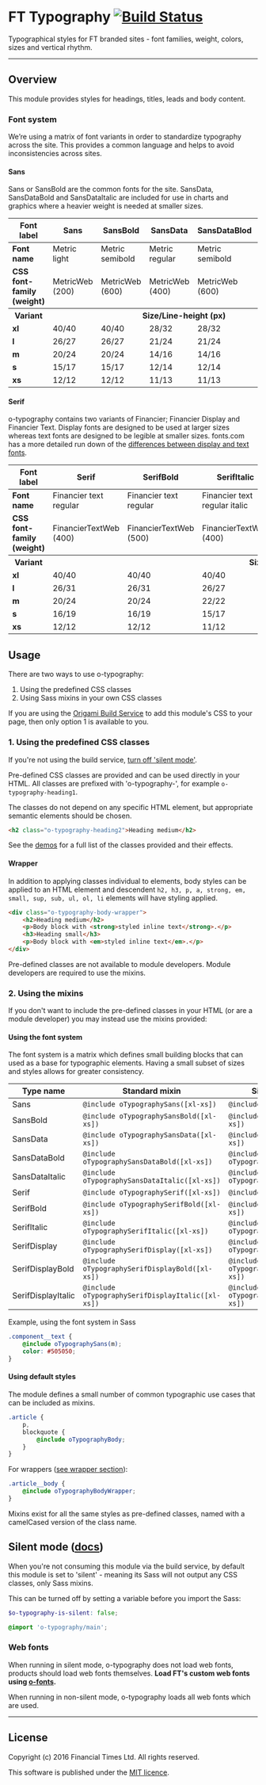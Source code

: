 # FT Typography [![Build Status](https://travis-ci.org/Financial-Times/o-typography.png?branch=master)](https://travis-ci.org/Financial-Times/o-typography)

Typographical styles for FT branded sites - font families, weight, colors, sizes and vertical rhythm.

----

## Overview

This module provides styles for headings, titles, leads and body content.

### Font system

We’re using a matrix of font variants in order to standardize typography across the site. This provides a common language and helps to avoid inconsistencies across sites.

#### Sans

Sans or SansBold are the common fonts for the site. SansData, SansDataBold and SansDataItalic are included for use in charts and graphics where a heavier weight is needed at smaller sizes.

<table><thead>
<tr>
<th>Font label</th>
<th>Sans</th>
<th>SansBold</th>
<th>SansData</th>
<th>SansDataBlod</th>
<th>SansDataItalic</th>
</tr>
</thead><tbody>
<tr>
<td><strong>Font name</strong></td>
<td>Metric light</td>
<td>Metric semibold</td>
<td>Metric regular</td>
<td>Metric semibold</td>
<td>Metric regular italic</td>
</tr>
<tr>
<td><strong>CSS font-family (weight)</strong></td>
<td>MetricWeb (200)</td>
<td>MetricWeb (600)</td>
<td>MetricWeb (400)</td>
<td>MetricWeb (600)</td>
<td>MetricWeb (400)</td>
</tr>
<tr>
<th><strong>Variant</strong></th>
<th colspan='5'>Size/Line-height (px)</th>
</tr>
<tr>
<td><strong>xl</strong></td>
<td>40/40</td>
<td>40/40</td>
<td>28/32</td>
<td>28/32</td>
<td>28/32</td>
</tr>
<tr>
<td><strong>l</strong></td>
<td>26/27</td>
<td>26/27</td>
<td>21/24</td>
<td>21/24</td>
<td>21/24</td>
</tr>
<tr>
<td><strong>m</strong></td>
<td>20/24</td>
<td>20/24</td>
<td>14/16</td>
<td>14/16</td>
<td>14/16</td>
</tr>
<tr>
<td><strong>s</strong></td>
<td>15/17</td>
<td>15/17</td>
<td>12/14</td>
<td>12/14</td>
<td>12/14</td>
</tr>
<tr>
<td><strong>xs</strong></td>
<td>12/12</td>
<td>12/12</td>
<td>11/13</td>
<td>11/13</td>
<td>11/13</td>
</tr>
</tbody></table>


#### Serif
o-typography contains two variants of Financier; Financier Display and Financier Text. Display fonts are designed to be used at larger sizes whereas text fonts are designed to be legible at smaller sizes. fonts.com has a more detailed run down of the [differences between display and text fonts](http://www.fonts.com/content/learning/fontology/level-1/type-anatomy/text-v-display).

<table><thead>
<tr>
<th>Font label</th>
<th>Serif</th>
<th>SerifBold</th>
<th>SerifItalic</th>
<th>SerifDisplay</th>
<th>SerifDisplayBold</th>
<th>SerifDisplayItalic</th>
</tr>
</thead><tbody>
<tr>
<td><strong>Font name</strong></td>
<td>Financier text regular</td>
<td>Financier text regular</td>
<td>Financier text regular italic</td>
<td>Financier display</td>
<td>Financier display semibold</td>
<td>Financier display italic</td>
</tr>
<tr>
<td><strong>CSS font-family (weight)</strong></td>
<td>FinancierTextWeb (400)</td>
<td>FinancierTextWeb (500)</td>
<td>FinancierTextWeb (400)</td>
<td>FinancierDisplayWeb (400)</td>
<td>FinancierDisplayWeb (600)</td>
<td>FinancierDisplayWeb (200)</td>
</tr>
<tr>
<th><strong>Variant</strong></th>
<th colspan='6'>Size/Line-height (px)</th>
</tr>
<tr>
<td><strong>xl</strong></td>
<td>40/40</td>
<td>40/40</td>
<td>40/40</td>
<td>40/40</td>
<td>40/40</td>
<td>40/40</td>
</tr>
<tr>
<td><strong>l</strong></td>
<td>26/31</td>
<td>26/31</td>
<td>26/27</td>
<td>26/31</td>
<td>26/31</td>
<td>26/27</td>
</tr>
<tr>
<td><strong>m</strong></td>
<td>20/24</td>
<td>20/24</td>
<td>22/22</td>
<td>20/24</td>
<td>20/24</td>
<td>22/22</td>
</tr>
<tr>
<td><strong>s</strong></td>
<td>16/19</td>
<td>16/19</td>
<td>15/17</td>
<td>16/19</td>
<td>16/19</td>
<td>15/17</td>
</tr>
<tr>
<td><strong>xs</strong></td>
<td>12/12</td>
<td>12/12</td>
<td>11/12</td>
<td>11/12</td>
<td>11/12</td>
<td>11/12</td>
</tr>
</tbody></table>

## Usage

There are two ways to use o-typography:

1. Using the predefined CSS classes
2. Using Sass mixins in your own CSS classes

If you are using the [Origami Build Service](http://origami.ft.com/docs/developer-guide/build-service/) to add this module's CSS to your page, then only option 1 is available to you.

### 1. Using the predefined CSS classes

If you're not using the build service, [turn off 'silent mode'](#silentmode).

Pre-defined CSS classes are provided and can be used directly in your HTML. All classes are prefixed with 'o-typography-', for example `o-typography-heading1`.

The classes do not depend on any specific HTML element, but appropriate semantic elements should be chosen.

```html
<h2 class="o-typography-heading2">Heading medium</h2>
```

See the [demos](http://registry.origami.ft.com/components/o-typography) for a full list of the classes provided and their effects.

#### Wrapper
In addition to applying classes individual to elements, body styles can be applied to an HTML element and descendent `h2, h3, p, a, strong, em, small, sup, sub, ul, ol, li` elements will have styling applied.

```html
<div class="o-typography-body-wrapper">
	<h2>Heading medium</h2>
	<p>Body block with <strong>styled inline text</strong>.</p>
	<h3>Heading small</h3>
	<p>Body block with <em>styled inline text</em>.</p>
</div>
```

Pre-defined classes are not available to module developers. Module developers are required to use the mixins.

### 2. Using the mixins

If you don't want to include the pre-defined classes in your HTML (or are a module developer) you may instead use the mixins provided:

#### Using the font system

The font system is a matrix which defines small building blocks that can used as a base for typographic elements. Having a small subset of sizes and styles allows for greater consistency.

Type name          | Standard mixin                                  | Size/Line-height only mixin
-------------------| ----------------------------------------------- | -----------------------------------
Sans               | `@include oTypographySans([xl-xs])`               | `@include oTypographySansSize([xl-xs])`
SansBold           | `@include oTypographySansBold([xl-xs])`           | `@include oTypographySansBoldSize([xl-xs])`
SansData           | `@include oTypographySansData([xl-xs])`           | `@include oTypographySansDataSize([xl-xs])`
SansDataBold       | `@include oTypographySansDataBold([xl-xs])`       | `@include oTypographySansDataBoldSize([xl-xs])`
SansDataItalic     | `@include oTypographySansDataItalic([xl-xs])`     | `@include oTypographySansDataItalicSize([xl-xs])`
Serif              | `@include oTypographySerif([xl-xs])`              | `@include oTypographySerifSize([xl-xs])`
SerifBold          | `@include oTypographySerifBold([xl-xs])`          | `@include oTypographySerifBoldSize([xl-xs])`
SerifItalic        | `@include oTypographySerifItalic([xl-xs])`        | `@include oTypographySerifItalicSize([xl-xs])`
SerifDisplay       | `@include oTypographySerifDisplay([xl-xs])`       | `@include oTypographySerifDisplaySize([xl-xs])`
SerifDisplayBold   | `@include oTypographySerifDisplayBold([xl-xs])`   | `@include oTypographySerifDisplayBoldSize([xl-xs])`
SerifDisplayItalic | `@include oTypographySerifDisplayItalic([xl-xs])` | `@include oTypographySerifDisplayItalicSize([xl-xs])`

Example, using the font system in Sass

```scss
.component__text {
	@include oTypographySans(m);
	color: #505050;
}
```

#### Using default styles

The module defines a small number of common typographic use cases that can be included as mixins.

```scss
.article {
	p,
	blockquote {
		@include oTypographyBody;
	}
}
```

For wrappers ([see wrapper section](#wrapper)):

```scss
.article__body {
	@include oTypographyBodyWrapper;
}
```

Mixins exist for all the same styles as pre-defined classes, named with a camelCased version of the class name.


## Silent mode ([docs](http://origami.ft.com/docs/syntax/scss/#silent-styles)) <a name="silentmode"></a>

When you're not consuming this module via the build service, by default this module is set to 'silent' - meaning its Sass will not output any CSS classes, only Sass mixins.

This can be turned off by setting a variable before you import the Sass:

```scss
$o-typography-is-silent: false;

@import 'o-typography/main';
```

### Web fonts

When running in silent mode, o-typography does not load web fonts, products should load web fonts themselves. **Load FT's custom web fonts using [o-fonts](https://github.com/financial-times/o-fonts).**

When running in non-silent mode, o-typography loads all web fonts which are used.

----

## License

Copyright (c) 2016 Financial Times Ltd. All rights reserved.

This software is published under the [MIT licence](http://opensource.org/licenses/MIT).
